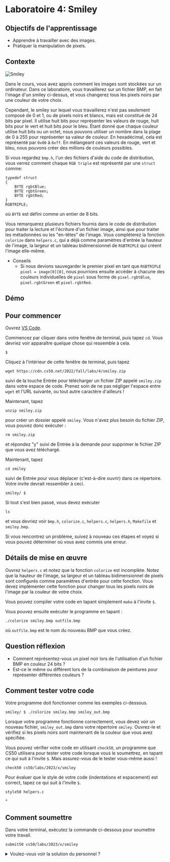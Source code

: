 Laboratoire 4: Smiley
=============

Objectifs de l'apprentissage
--------------

*   Apprendre à travailler avec des images.
*   Pratiquer la manipulation de pixels.

Contexte
----------

![Smiley](https://cs50.harvard.edu/x/2023/labs/4/smiley/smiley_spec_image.png)

Dans le cours, vous avez appris comment les images sont stockées sur un ordinateur. Dans ce laboratoire, vous travaillerez sur un fichier BMP, en fait l'image d'un smiley ci-dessus, et vous changerez tous les pixels noirs par une couleur de votre choix.

Cependant, le smiley sur lequel vous travaillerez n'est pas seulement composé de 0 et 1, ou de pixels noirs et blancs, mais est constitué de 24 bits par pixel. Il utilise huit bits pour représenter les valeurs de rouge, huit bits pour le vert et huit bits pour le bleu. Étant donné que chaque couleur utilise huit bits ou un octet, nous pouvons utiliser un nombre dans la plage de 0 à 255 pour représenter sa valeur de couleur. En hexadécimal, cela est représenté par `0x00` à `0xff`. En mélangeant ces valeurs de rouge, vert et bleu, nous pouvons créer des millions de couleurs possibles.

Si vous regardez `bmp.h`, l'un des fichiers d'aide du code de distribution, vous verrez comment chaque `RGB triple` est représenté par une `struct` comme:

    typedef struct
    {
        BYTE rgbtBlue;
        BYTE rgbtGreen;
        BYTE rgbtRed;
    }
    RGBTRIPLE;
    

où `BYTE` est défini comme un entier de 8 bits.

Vous remarquerez plusieurs fichiers fournis dans le code de distribution pour traiter la lecture et l'écriture d'un fichier image, ainsi que pour traiter les métadonnées ou les "en-têtes" de l'image. Vous compléterez la fonction `colorize` dans `helpers.c`, qui a déjà comme paramètres d'entrée la hauteur de l'image, la largeur et un tableau bidimensionnel de `RGBTRIPLE` qui créent l'image elle-même.

*   Conseils
    *   Si nous devions sauvegarder le premier pixel en tant que `RGBTRIPLE pixel = image[0][0]`, nous pourrions ensuite accéder à chacune des couleurs individuelles de `pixel` sous forme de `pixel.rgbtBlue`, `pixel.rgbtGreen` et `pixel.rgbtRed`.

Démo
----

<script async="" data-autoplay="1" data-cols="100" data-loop="1" data-rows="12" id="asciicast-vSNSSp3y9K4fvpMUghBaX2sl4" src="https://asciinema.org/a/vSNSSp3y9K4fvpMUghBaX2sl4.js"></script>

Pour commencer
---------------

Ouvrez  [VS Code](https://code.cs50.io/).

Commencez par cliquer dans votre fenêtre de terminal, puis tapez `cd`. Vous devriez voir apparaître quelque chose qui ressemble à cela.

    $
    

Cliquez à l'intérieur de cette fenêtre de terminal, puis tapez

    wget https://cdn.cs50.net/2022/fall/labs/4/smiley.zip
    

suivi de la touche Entrée pour télécharger un fichier ZIP appelé `smiley.zip` dans votre espace de code. Prenez soin de ne pas négliger l'espace entre `wget` et l'URL suivante, ou tout autre caractère d'ailleurs !

Maintenant, tapez

    unzip smiley.zip
    

pour créer un dossier appelé `smiley`. Vous n'avez plus besoin du fichier ZIP, vous pouvez donc exécuter :

    rm smiley.zip
    

et répondez "y" suivi de Entrée à la demande pour supprimer le fichier ZIP que vous avez téléchargé.

Maintenant, tapez

    cd smiley
    

suivi de Entrée pour vous déplacer (c'est-à-dire ouvrir) dans ce répertoire. Votre invite devrait ressembler à ceci.

    smiley/ $
    

Si tout s'est bien passé, vous devez exécuter

    ls
    

et vous devriez voir `bmp.h`, `colorize.c`, `helpers.c`, `helpers.h`, `Makefile` et `smiley.bmp`.

Si vous rencontrez un problème, suivez à nouveau ces étapes et voyez si vous pouvez déterminer où vous avez commis une erreur.

Détails de mise en œuvre
----------------------

Ouvrez `helpers.c` et notez que la fonction `colorize` est incomplète. Notez que la hauteur de l'image, sa largeur et un tableau bidimensionnel de pixels sont configurés comme paramètres d'entrée pour cette fonction. Vous devez implémenter cette fonction pour changer tous les pixels noirs de l'image par la couleur de votre choix.

Vous pouvez compiler votre code en tapant simplement `make` à l'invite `$`.

Vous pouvez ensuite exécuter le programme en tapant :

    ./colorize smiley.bmp outfile.bmp
    

où `outfile.bmp` est le nom du nouveau BMP que vous créez.

Question réflexion
----------------

*   Comment représentez-vous un pixel noir lors de l'utilisation d'un fichier BMP en couleur 24 bits ?
*   Est-ce le même ou différent lors de la combinaison de peintures pour représenter différentes couleurs ?

Comment tester votre code
---------------------

Votre programme doit fonctionner comme les exemples ci-dessous.

    smiley/ $ ./colorize smiley.bmp smiley_out.bmp
    

Lorsque votre programme fonctionne correctement, vous devez voir un nouveau fichier, `smiley_out.bmp` dans votre répertoire `smiley`. Ouvrez-le et vérifiez si les pixels noirs sont maintenant de la couleur que vous avez spécifiée.

Vous pouvez vérifier votre code en utilisant `check50`, un programme que CS50 utilisera pour tester votre code lorsque vous le soumettrez, en tapant ce qui suit à l'invite `$`. Mais assurez-vous de le tester vous-même aussi !

    check50 cs50/labs/2023/x/smiley
    

Pour évaluer que le style de votre code (indentations et espacement) est correct, tapez ce qui suit à l'invite `$`.

    style50 helpers.c
    
"

Comment soumettre
-------------

Dans votre terminal, exécutez la commande ci-dessous pour soumettre votre travail.

    submit50 cs50/labs/2023/x/smiley
    

<details><summary>Voulez-vous voir la solution du personnel ?</summary><div class="language-c highlighter-rouge"><div class="highlight"><pre class="highlight"><code><span class="cp">#include</span> <span class="cpf">"helpers.h"</span><span class="cp">
</span>
<span class="kt">void</span> <span class="nf">colorize</span><span class="p">(</span><span class="kt">int</span> <span class="n">height</span><span class="p">,</span> <span class="kt">int</span> <span class="n">width</span><span class="p">,</span> <span class="n">RGBTRIPLE</span> <span class="n">image</span><span class="p">[</span><span class="n">height</span><span class="p">][</span><span class="n">width</span><span class="p">])</span>
<span class="p">{</span>
    <span class="k">for</span> <span class="p">(</span><span class="kt">int</span> <span class="n">i</span> <span class="o">=</span> <span class="mi">0</span><span class="p">;</span> <span class="n">i</span> <span class="o">&lt;</span> <span class="n">height</span><span class="p">;</span> <span class="n">i</span><span class="o">++</span><span class="p">)</span>
    <span class="p">{</span>
        <span class="k">for</span> <span class="p">(</span><span class="kt">int</span> <span class="n">j</span> <span class="o">=</span> <span class="mi">0</span><span class="p">;</span> <span class="n">j</span> <span class="o">&lt;</span> <span class="n">width</span><span class="p">;</span> <span class="n">j</span><span class="o">++</span><span class="p">)</span>
        <span class="p">{</span>
            <span class="c1">// Rendre les pixels noirs en rouges</span>
            <span class="k">if</span> <span class="p">(</span><span class="n">image</span><span class="p">[</span><span class="n">i</span><span class="p">][</span><span class="n">j</span><span class="p">].</span><span class="n">rgbtRed</span> <span class="o">==</span> <span class="mh">0x00</span> <span class="o">&amp;&amp;</span> <span class="n">image</span><span class="p">[</span><span class="n">i</span><span class="p">][</span><span class="n">j</span><span class="p">].</span><span class="n">rgbtGreen</span> <span class="o">==</span> <span class="mh">0x00</span> <span class="o">&amp;&amp;</span> <span class="n">image</span><span class="p">[</span><span class="n">i</span><span class="p">][</span><span class="n">j</span><span class="p">].</span><span class="n">rgbtBlue</span> <span class="o">==</span> <span class="mh">0x00</span><span class="p">)</span>
            <span class="p">{</span>
                <span class="n">image</span><span class="p">[</span><span class="n">i</span><span class="p">][</span><span class="n">j</span><span class="p">].</span><span class="n">rgbtRed</span> <span class="o">=</span> <span class="mh">0xff</span><span class="p">;</span>
            <span class="p">}</span>
        <span class="p">}</span>
    <span class="p">}</span>
<span class="p">}</span>
</code></pre></div></div></details>

